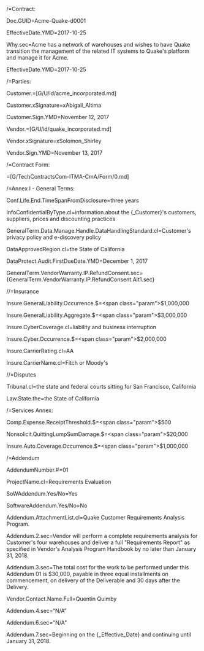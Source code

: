 /=Contract:

Doc.GUID=<span class="param">Acme-Quake-d0001</span>

EffectiveDate.YMD=<span class="param">2017-10-25</span>

Why.sec=<span class="param">Acme has a network of warehouses and wishes to have Quake transition the management of the related IT systems to Quake's platform and manage it for Acme.</span>

EffectiveDate.YMD=<span class="param">2017-10-25</span>

/=Parties:

Customer.=[G/U/id/acme_incorporated.md]

Customer.xSignature=<span class="param">xAbigail_Altima</span>

Customer.Sign.YMD=<span class="param">November 12, 2017</span>

Vendor.=[G/U/id/quake_incorporated.md]

Vendor.xSignature=<span class="param">xSolomon_Shirley</span>

Vendor.Sign.YMD=<span class="param">November 13, 2017</span>

/=Contract Form:

=[G/TechContractsCom-ITMA-CmA/Form/0.md]

/=Annex I - General Terms:

Conf.Life.End.TimeSpanFromDisclosure=<span class="param">three years</span>

InfoConfidentialByType.cl=<span class="param">information about the {_Customer}'s customers, suppliers, prices and discounting practices</span>

GeneralTerm.Data.Manage.Handle.DataHandlingStandard.cl=<span class="param">Customer's privacy policy and e-discovery policy</span>

DataApprovedRegion.cl=<span class="param">the State of California</span>

DataProtect.Audit.FirstDueDate.YMD=<span class="param">December 1, 2017</span>

GeneralTerm.VendorWarranty.IP.RefundConsent.sec=<span class="param">{GeneralTerm.VendorWarranty.IP.RefundConsent.Alt1.sec}</span>

//=Insurance

Insure.GeneralLiability.Occurrence.$=<span class="param">$1,000,000</span>

Insure.GeneralLiability.Aggregate.$=<span class="param">$3,000,000</span>

Insure.CyberCoverage.cl=<span class="param">liability and business interruption</span>

Insure.Cyber.Occurrence.$=<span class="param">$2,000,000</span>

Insure.CarrierRating.cl=<span class="param">AA</span>

Insure.CarrierName.cl=<span class="param">Fitch or Moody's</span>

//=Disputes

Tribunal.cl=<span class="param">the state and federal courts sitting for San Francisco, California</span>

Law.State.the=<span class="param">the State of California</span>

/=Services Annex:

Comp.Expense.ReceiptThreshold.$=<span class="param">$500</span>

Nonsolicit.QuittingLumpSumDamage.$=<span class="param">$20,000</span>

Insure.Auto.Coverage.Occurrence.$=<span class="param">$1,000,000</span>

/=Addendum

AddendumNumber.#=<span class="param">01</span>

ProjectName.cl=<span class="param">Requirements Evaluation</span>

SoWAddendum.Yes/No=<span class="param">Yes</span>

SoftwareAddendum.Yes/No=<span class="param">No</span>

Addendum.AttachmentList.cl=<span class="param">Quake Customer Requirements Analysis Program.</span>

Addendum.2.sec=<span class="param">Vendor will perform a complete requirements analysis for Customer's four warehouses and deliver a full "Requirements Report" as specified in Vendor's Analysis Program Handbook by no later than January 31, 2018.</span>

Addendum.3.sec=<span class="param">The total cost for the work to be performed under this Addendum 01 is $30,000, payable in three equal installments on commencement, on delivery of the Deliverable and 30 days after the Delivery.</span>

Vendor.Contact.Name.Full=<span class="param">Quentin Quimby</span>

Addendum.4.sec=<span class="param">“N/A” </span>

Addendum.6.sec=<span class="param">"N/A"</span>

Addendum.7.sec=<span class="param">Beginning on the {_Effective_Date} and continuing until January 31, 2018.</span>